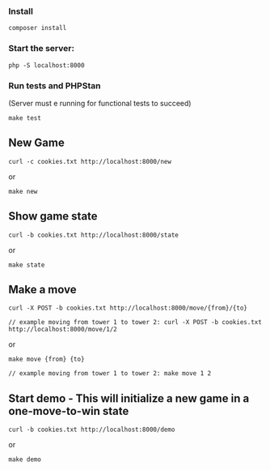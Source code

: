 ### Install
```
composer install
```

### Start the server:
```
php -S localhost:8000
```

### Run tests and PHPStan
(Server must e running for functional tests to succeed)
```
make test
```

## New Game
```
curl -c cookies.txt http://localhost:8000/new
```
or
```
make new
```

## Show game state
```
curl -b cookies.txt http://localhost:8000/state
```
or
```
make state
```

## Make a move
```
curl -X POST -b cookies.txt http://localhost:8000/move/{from}/{to}

// example moving from tower 1 to tower 2: curl -X POST -b cookies.txt http://localhost:8000/move/1/2
```
or
```
make move {from} {to}

// example moving from tower 1 to tower 2: make move 1 2

```

## Start demo - This will initialize a new game in a one-move-to-win state
```
curl -b cookies.txt http://localhost:8000/demo
```
or
```
make demo
```
